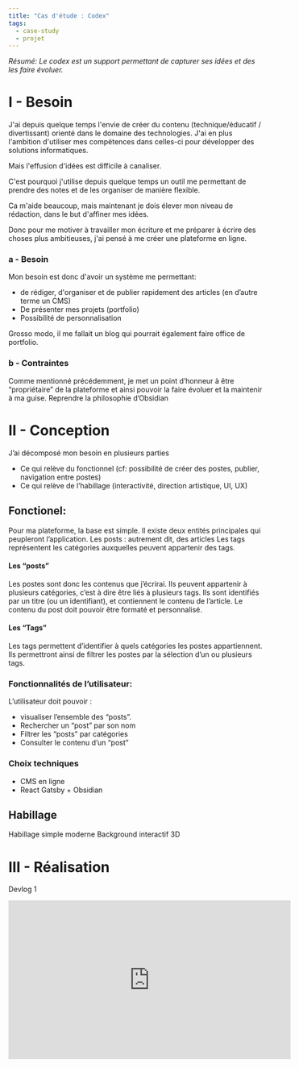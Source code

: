```yaml
---
title: "Cas d'étude : Codex"
tags:
  - case-study
  - projet
---
```


_Résumé: Le codex est un support permettant de capturer ses idées et des les faire évoluer._


# I - Besoin
J'ai depuis quelque temps l'envie de créer du contenu (technique/éducatif / divertissant) orienté dans le domaine des technologies.
J'ai en plus l'ambition d'utiliser mes compétences dans celles-ci pour développer des solutions informatiques.

Mais l'effusion d'idées est difficile à canaliser.

C'est pourquoi j'utilise depuis quelque temps un outil me permettant de prendre des notes et de les organiser de manière flexible.

Ca m'aide beaucoup, mais maintenant je dois élever mon niveau de rédaction, dans le but d'affiner mes idées.

Donc pour me motiver à travailler mon écriture et me préparer à écrire des choses plus ambitieuses, j'ai pensé à me créer une plateforme en ligne.

### a - Besoin

Mon besoin est donc d'avoir un système me permettant:
-  de rédiger, d'organiser et de publier rapidement des     articles (en d’autre terme un CMS)
- De présenter mes projets (portfolio)
- Possibilité de personnalisation

Grosso modo, il me fallait un blog qui pourrait également faire office de portfolio.

### b - Contraintes

Comme mentionné précédemment, je met un point d’honneur à être “propriétaire” de la plateforme et ainsi pouvoir la faire évoluer et la maintenir à ma guise.
Reprendre la philosophie d’Obsidian
 

# II - Conception
J’ai décomposé mon besoin en plusieurs parties

- Ce qui relève du fonctionnel (cf: possibilité de créer des postes, publier, navigation entre postes)
- Ce qui relève de l’habillage (interactivité, direction artistique, UI, UX)

## Fonctionel:
Pour ma plateforme, la base est simple. Il existe deux entités principales qui peupleront l’application.
Les posts : autrement dit, des articles
Les tags représentent les catégories auxquelles peuvent appartenir des tags.

#### Les “posts” 
Les postes sont donc les contenus que j’écrirai.
Ils peuvent appartenir à plusieurs catégories, c’est à dire être liés à plusieurs tags.
Ils sont identifiés par un titre (ou un identifiant), et contiennent le contenu de l’article.
Le contenu du post doit pouvoir être formaté et personnalisé.

#### Les “Tags”
Les tags permettent d’identifier à quels catégories les postes appartiennent.
Ils permettront ainsi de filtrer les postes par la sélection d’un ou plusieurs tags.

### Fonctionnalités de l’utilisateur:
L’utilisateur doit pouvoir :
- visualiser l’ensemble des “posts”.
- Rechercher un “post” par son nom
- Filtrer les “posts” par catégories
- Consulter le contenu d’un “post”

### Choix techniques
- CMS en ligne
- React Gatsby + Obsidian



## Habillage

Habillage simple moderne
Background interactif 3D



# III - Réalisation

Devlog 1

<iframe src="http://www.youtube.com/embed/W7qWa52k-nE" width="560" height="315" frameborder="0" allowfullscreen>
</iframe>